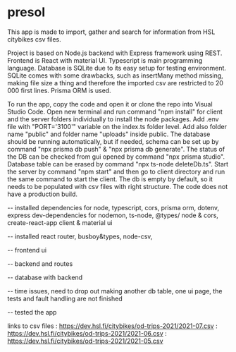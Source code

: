 # presol

This app is made to import, gather and search for information from HSL citybikes csv files. 

Project is based on Node.js backend with Express framework using REST. Frontend is React with material UI. Typescript is main programming language. Database is SQLite due to its easy setup for testing environment. SQLite comes with some drawbacks, such as insertMany method missing, making file size a thing and therefore the imported csv are restricted to 20 000 first lines. Prisma ORM is used.


To run the app, copy the code and open it or clone the repo into Visual Studio Code. Open new terminal and run command "npm install" for client and the server folders individually to install the node packages. Add .env file with "PORT='3100'" variable on the index.ts folder level. Add also folder name "public" and folder name "uploads" inside public. The database should be running automatically, but if needed, schema can be set up by command "npx prisma db push" & "npx prisma db generate". The status of the DB can be checked from gui opened by command "npx prisma studio". Database table can be erased by command "npx ts-node deleteDb.ts". Start the server by command "npm start" and then go to client directory and run the same command to start the client. The db is empty by default, so it needs to be populated with csv files with right structure. The code does not have a production build. 

 -- installed dependencies for node, typescript, cors, prisma orm, dotenv, express
                  dev-dependencies for nodemon, ts-node, @types/ node & cors, 
                  create-react-app client & material ui 

 -- installed react router, busboy&types, node-csv, 

 -- frontend ui

 -- backend and routes

 -- database with backend

 -- time issues, need to drop out making another db table, one ui page, the tests and fault handling are not finished

 -- tested the app

links to csv files  : https://dev.hsl.fi/citybikes/od-trips-2021/2021-07.csv 
                    : https://dev.hsl.fi/citybikes/od-trips-2021/2021-06.csv
                    : https://dev.hsl.fi/citybikes/od-trips-2021/2021-05.csv

